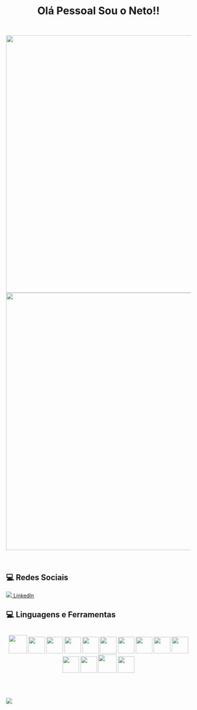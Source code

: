 <strong><h1 align="center">Olá Pessoal Sou o Neto!!</h1></strong>

<br>

<p align="center">
   <img width="700px" src="https://github-readme-stats.vercel.app/api?username=NelsonModenezNeto&theme=dark&show_icons=true&hide_border=true&count_private=true"> 
   <img width="700px" src="https://github-readme-streak-stats.herokuapp.com/?user=NelsonModenezNeto&theme=dark&hide_border=true"> 
</p>

<br>

## 💻 Redes Sociais
<a href="https://www.linkedin.com/in/nelson-modenez-neto-86195922a/">
  <img src="https://cdn.jsdelivr.net/gh/devicons/devicon@latest/icons/linkedin/linkedin-original.svg"> LinkedIn
</a>

<br>

## 💻 Linguagens e Ferramentas
<div align="center">
   <br>
   <img height="50px" width="50px" src="https://cdn.jsdelivr.net/gh/devicons/devicon/icons/java/java-plain-wordmark.svg">
   <img height="45px" width="45px" src="https://cdn.jsdelivr.net/gh/devicons/devicon/icons/csharp/csharp-original.svg">
   <img height="45px" width="45px" src="https://cdn.jsdelivr.net/gh/devicons/devicon/icons/graphql/graphql-plain.svg">
   <img height="45px" width="45px" src="https://cdn.jsdelivr.net/gh/devicons/devicon/icons/php/php-plain.svg">
   <img height="45px" width="45px" src="https://cdn.jsdelivr.net/gh/devicons/devicon/icons/flutter/flutter-original.svg">
   <img height="45px" width="45px" src="https://cdn.jsdelivr.net/gh/devicons/devicon/icons/spring/spring-original-wordmark.svg">
   <img height="45px" width="45px" src="https://cdn.jsdelivr.net/gh/devicons/devicon/icons/vuejs/vuejs-original-wordmark.svg">
   <img height="45px" width="45px" src="https://cdn.jsdelivr.net/gh/devicons/devicon/icons/nodejs/nodejs-original.svg">
   <img height="45px" width="45px" src="https://cdn.jsdelivr.net/gh/devicons/devicon/icons/javascript/javascript-plain.svg">
   <img height="45px" width="45px" src="https://cdn.jsdelivr.net/gh/devicons/devicon/icons/dart/dart-original-wordmark.svg">
   <img height="45px" width="45px" src="https://cdn.jsdelivr.net/gh/devicons/devicon/icons/c/c-original.svg">
   <img height="45px" width="45px" src="https://cdn.jsdelivr.net/gh/devicons/devicon/icons/bootstrap/bootstrap-original.svg">
   <img height="50px" width="50px" src="https://cdn.jsdelivr.net/gh/devicons/devicon@latest/icons/angular/angular-original.svg">
   <img height="45px" width="45px" src="https://cdn.jsdelivr.net/gh/devicons/devicon@latest/icons/typescript/typescript-original.svg">
</div>

<br><br><br>
<a href="https://visitcount.itsvg.in">
  <img src="https://visitcount.itsvg.in/api?id=NelsonModenezNeto&label=Profile%20Views&color=1&icon=5&pretty=false" />
</a>

<!--
**NelsonModenezNeto/NelsonModenezNeto** is a ✨ _special_ ✨ repository because its `README.md` (this file) appears on your GitHub profile.

Here are some ideas to get you started:

- 🔭 I’m currently working on ...
- 🌱 I’m currently learning ...
- 👯 I’m looking to collaborate on ...
- 🤔 I’m looking for help with ...
- 💬 Ask me about ...
- 📫 How to reach me: ...
- 😄 Pronouns: ...
- ⚡ Fun fact: ...
-->
